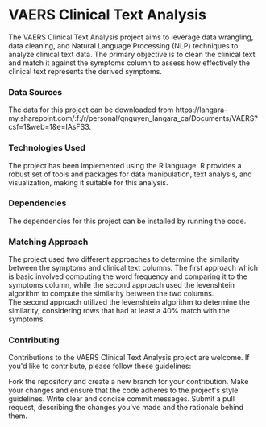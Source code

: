 <h1>VAERS Clinical Text Analysis</h1>
The VAERS Clinical Text Analysis project aims to leverage data wrangling, data cleaning, and Natural Language Processing (NLP) techniques to analyze clinical text data. The primary objective is to clean the clinical text and match it against the symptoms column to assess how effectively the clinical text represents the derived symptoms.

<h3>Data Sources</h3>
The data for this project can be downloaded from https://langara-my.sharepoint.com/:f:/r/personal/qnguyen_langara_ca/Documents/VAERS?csf=1&web=1&e=IAsFS3.

<h3>Technologies Used</h3>
The project has been implemented using the R language. R provides a robust set of tools and packages for data manipulation, text analysis, and visualization, making it suitable for this analysis.

<h3> Dependencies </h3>
The dependencies for this project can be installed by running the code.

<h3> Matching Approach </h3>
The project used two different approaches to determine the similarity between the symptoms and clinical text columns. The first approach which is basic involved computing the word frequency and comparing it to the symptoms column, while the second approach used the levenshtein algorithm to compute the similarity between the two columns.<br>
The second approach utilized the levenshtein algorithm to determine the similarity, considering rows that had at least a 40% match with the symptoms.

<h3>Contributing</h3>
Contributions to the VAERS Clinical Text Analysis project are welcome. If you'd like to contribute, please follow these guidelines:

Fork the repository and create a new branch for your contribution.
Make your changes and ensure that the code adheres to the project's style guidelines.
Write clear and concise commit messages.
Submit a pull request, describing the changes you've made and the rationale behind them.

